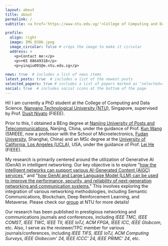 ```yaml
---
layout: about
title: about
permalink: /
subtitle: <a href='https://www.ntu.edu.sg/'>College of Computing and Data Science, Nanyang Technological University, Singapore</a>.

profile:
  align: right
  image: IMG_0306.jpeg
  image_circular: false # crops the image to make it circular
  address: >
    <p>Contact me:</p>
    <p>+65 88649318</p>
    <p>yinqiu001@e.ntu.edu.sg</p>

news: true  # includes a list of news items
latest_posts: true  # includes a list of the newest posts
selected_papers: true # includes a list of papers marked as "selected={true}"
social: true  # includes social icons at the bottom of the page
---
```


Hi! I am currently a PhD student at the College of Computing and Data Science, [Nanyang Technological University (NTU)](https://www.ntu.edu.sg/), Singapore, supervised by Prof. [Dusit Niyato](https://personal.ntu.edu.sg/dniyato/) (FIEEE).

Prior to this, I obtained a BEng degree at [Nanjing University of Posts and Telecommunications](https://www.njupt.edu.cn/), Nanjing, China, under the guidance of Prof. [Kun Wang](http://eda.ee.ucla.edu/people/kun-wang/index.html) (SMIEEE, now a professor with the School of Microelectronics, [Fudan University](https://www.fudan.edu.cn/en/), Shanghai, China) and an MSc degree at the [University of California, Los Angeles (UCLA)](https://www.ucla.edu/), USA, under the guidance of Prof. [Lei He](http://eda.ee.ucla.edu/) (FIEEE).

My research is primarily centered around the utilization of Generative AI (GenAI) in intelligent networking. Our key objective is to explore "[how the intelligent networks can support various AI-Generated Content (AIGC) services]()," and "[how GenAI and Large Language Model (LLM) can be used to improve the performance, security, and reliability of next-generation networking and communication systems.]()" This involves exploring the integration of various networking methodologies, including Semantic Communications, Blockchain, Deep Reinforcement Learning, and Metaverse. Please check our [group](https://hongyangdu.github.io/GAINET/) at NTU for more details!

Our research has been published in prestigious networking and communications journals and conferences, including *IEEE TMC, IEEE COMST, IEEE TWC, IEEE TII, IEEE IoTJ, ACM FPGA, IEEE ICC, IEEE Globcom*, etc. Also, I serve as the reviewer/TPC member for various journals/conferences, including *IEEE TIFS, IEEE IoTJ, ACM Computing Surveys, IEEE Globecom' 24, IEEE ICCC' 24, IEEE PRIMC' 24*, etc.

